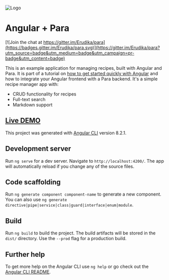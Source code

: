 ![Logo](https://s3-eu-west-1.amazonaws.com/org.paraio/para.png)

# Angular + Para

[![Join the chat at https://gitter.im/Erudika/para](https://badges.gitter.im/Erudika/para.svg)](https://gitter.im/Erudika/para?utm_source=badge&utm_medium=badge&utm_campaign=pr-badge&utm_content=badge)

This is an example application for managing recipes, built with Angular and Para.
It is part of a tutorial on [how to get started quickly with Angular](http://www.erudika.com/blog/2016/06/09/Building-the-stack-from-scratch-with-Angular-2/) 
and how to integrate your Angular frontend with a Para backend.
It's a simple recipe manager app with:

- CRUD functionality for recipes
- Full-text search
- Markdown support

## [Live DEMO](https://albogdano.github.io/angular2-para/)

This project was generated with [Angular CLI](https://github.com/angular/angular-cli) version 8.2.1.

## Development server

Run `ng serve` for a dev server. Navigate to `http://localhost:4200/`. The app will automatically reload if you change any of the source files.

## Code scaffolding

Run `ng generate component component-name` to generate a new component. You can also use `ng generate directive|pipe|service|class|guard|interface|enum|module`.

## Build

Run `ng build` to build the project. The build artifacts will be stored in the `dist/` directory. Use the `--prod` flag for a production build.

## Further help

To get more help on the Angular CLI use `ng help` or go check out the [Angular CLI README](https://github.com/angular/angular-cli/blob/master/README.md).
